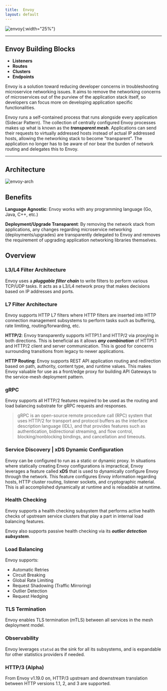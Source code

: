 ```yaml
---
title:  Envoy
layout: default
---
```


![envoy](https://github.com/natemollica-nm/devops/assets/57850649/48af63a9-5a57-4246-a371-4bbee8e0c4a0){:width="25%"}

---

## Envoy Building Blocks

* **Listeners**
* **Routes**
* **Clusters**
* **Endpoints**

Envoy is a solution toward reducing developer concerns in troubleshooting microservice
networking issues. It aims to remove the networking concerns of microservices out of
the purview of the application stack itself, so developers can focus more on developing
application specific functionalities.

Envoy runs a self-contained process that runs alongside every application (Sidecar Pattern).
The collection of centrally configured Envoy processes makes up what is known as the
**_transparent mesh_**. Applications can send their requests to virtually addressed hosts
instead of actual IP addressed hosts, allowing the networking stack to become "transparent".
The application no longer has to be aware of nor bear the burden of network routing and delegates
this to Envoy.

---

## Architecture

![envoy-arch](https://github.com/natemollica-nm/devops/assets/57850649/47a92ddd-8712-4d5d-8e5f-64ab33bdd0f4)

## Benefits

**Language Agnostic**: Envoy works with any programming language (Go, Java, C++, etc.)

**Deployment/Upgrade Transparent**: By removing the network stack from applications, any
changes regarding microservice networking (deployments/upgrades) are transparently delegated
to Envoy and removes the requirement of upgrading application networking libraries themselves.

## Overview

### L3/L4 Filter Architecture

Envoy uses a **_pluggable filter chain_** to write filters to perform various TCP/UDP tasks.
It acts as a L3/L4 network proxy that makes decisions based on IP addresses and ports.

### L7 Filter Architecture

Envoy supports HTTP L7 filters where HTTP filters are inserted into HTTP connection management
subsystems to perform tasks such as buffering, rate limiting, routing/forwarding, etc.

**HTTP/2**: Envoy transparently supports HTTP1.1 and HTTP/2 via proxying in both directions. This
is beneficial as it allows **_any combination_** of HTTP1.1 and HTTP/2 client and server communication.
This is good for concerns surrounding transitions from legacy to newer applications.

**HTTP Routing**: Envoy supports REST API application routing and redirection based on path, authority,
content type, and runtime values. This makes Envoy valuable for use as a front/edge proxy for building
API Gateways to the service-mesh deployment pattern.

### gRPC

Envoy supports all HTTP/2 features required to be used as the routing and load balancing substrate for
gRPC requests and responses.

> gRPC is an open-source remote procedure call (RPC) system that uses HTTP/2 for transport and protocol
buffers as the interface description language (IDL), and that provides features such as authentication,
bidirectional streaming, and flow control, blocking/nonblocking bindings, and cancellation and timeouts.

### Service Discovery | xDS Dynamic Configuration

Envoy can be configured to run as a static or dynamic proxy. In situations where statically creating
Envoy configurations is impractical, Envoy leverages a feature called **xDS** that is used to
dynamically configure Envoy through the network. This feature configures Envoy information regarding
hosts, HTTP cluster routing, listener sockets, and cryptographic material. This is all accomplished
dynamically at runtime and is reloadable at runtime.

### Health Checking

Envoy supports a health checking subsystem that performs active health checks of upstream service
clusters that play a part in internal load balancing features.

Envoy also supports passive health checking via its **_outlier detection subsystem_**.

### Load Balancing

Envoy supports:
* Automatic Retries
* Circuit Breaking
* Global Rate Limiting
* Request Shadowing (Traffic Mirroring)
* Outlier Detection
* Request Hedging

### TLS Termination

Envoy enables TLS termination (mTLS) between all services in the mesh deployment model.

### Observability

Envoy leverages `statsd` as the sink for all its subsystems, and is expandable for other statistics
providers if needed.

### HTTP/3 (Alpha)

From Envoy v1.19.0 on, HTTP/3 upstream and downstream translation between HTTP versions 1.1, 2, and
3 are supported.
